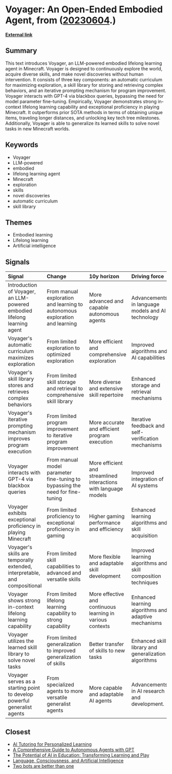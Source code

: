 # __Voyager: An Open-Ended Embodied Agent__, from ([20230604](https://kghosh.substack.com/p/20230604).)

__[External link](https://voyager.minedojo.org/?utm_source=pocket_saves&utm_medium=email)__



## Summary

This text introduces Voyager, an LLM-powered embodied lifelong learning agent in Minecraft. Voyager is designed to continuously explore the world, acquire diverse skills, and make novel discoveries without human intervention. It consists of three key components: an automatic curriculum for maximizing exploration, a skill library for storing and retrieving complex behaviors, and an iterative prompting mechanism for program improvement. Voyager interacts with GPT-4 via blackbox queries, bypassing the need for model parameter fine-tuning. Empirically, Voyager demonstrates strong in-context lifelong learning capability and exceptional proficiency in playing Minecraft. It outperforms prior SOTA methods in terms of obtaining unique items, traveling longer distances, and unlocking key tech tree milestones. Additionally, Voyager is able to generalize its learned skills to solve novel tasks in new Minecraft worlds.

## Keywords

* Voyager
* LLM-powered
* embodied
* lifelong learning agent
* Minecraft
* exploration
* skills
* novel discoveries
* automatic curriculum
* skill library

## Themes

* Embodied learning
* Lifelong learning
* Artificial intelligence

## Signals

| Signal                                                                     | Change                                                                        | 10y horizon                                                      | Driving force                                                 |
|:---------------------------------------------------------------------------|:------------------------------------------------------------------------------|:-----------------------------------------------------------------|:--------------------------------------------------------------|
| Introduction of Voyager, an LLM-powered embodied lifelong learning agent   | From manual exploration and learning to autonomous exploration and learning   | More advanced and capable autonomous agents                      | Advancements in language models and AI technology             |
| Voyager's automatic curriculum maximizes exploration                       | From limited exploration to optimized exploration                             | More efficient and comprehensive exploration                     | Improved algorithms and AI capabilities                       |
| Voyager's skill library stores and retrieves complex behaviors             | From limited skill storage and retrieval to comprehensive skill library       | More diverse and extensive skill repertoire                      | Enhanced storage and retrieval mechanisms                     |
| Voyager's iterative prompting mechanism improves program execution         | From limited program improvement to iterative program improvement             | More accurate and efficient program execution                    | Iterative feedback and self-verification mechanisms           |
| Voyager interacts with GPT-4 via blackbox queries                          | From manual model parameter fine-tuning to bypassing the need for fine-tuning | More efficient and streamlined interactions with language models | Improved integration of AI systems                            |
| Voyager exhibits exceptional proficiency in playing Minecraft              | From limited proficiency to exceptional proficiency in gaming                 | Higher gaming performance and efficiency                         | Enhanced learning algorithms and skill acquisition            |
| Voyager's skills are temporally extended, interpretable, and compositional | From limited skill capabilities to advanced and versatile skills              | More flexible and adaptable skill development                    | Improved learning algorithms and skill composition techniques |
| Voyager shows strong in-context lifelong learning capability               | From limited lifelong learning capability to strong capability                | More effective and continuous learning in various contexts       | Enhanced learning algorithms and adaptive mechanisms          |
| Voyager utilizes the learned skill library to solve novel tasks            | From limited generalization to improved generalization of skills              | Better transfer of skills to new tasks                           | Enhanced skill library and generalization algorithms          |
| Voyager serves as a starting point to develop powerful generalist agents   | From specialized agents to more versatile generalist agents                   | More capable and adaptable AI agents                             | Advancements in AI research and development.                  |

## Closest

* [AI Tutoring for Personalized Learning](8f4d495f94113bef7aed043ebceafebb)
* [A Comprehensive Guide to Autonomous Agents with GPT](2dda4be3e1a9f11b4f7d8e74feea76b0)
* [The Potential of AI in Education: Transforming Learning and Play](adf886a1b9fd74281e0a43c3e7c70def)
* [Language, Consciousness, and Artificial Intelligence](be997e3b990e47741f965552e6c37b79)
* [Two bots are better than one](f98dab2817789f549215229135f086d0)